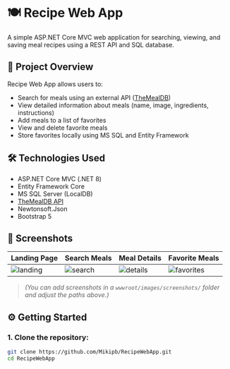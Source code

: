 # 🍽️ Recipe Web App

A simple ASP.NET Core MVC web application for searching, viewing, and saving meal recipes using a REST API and SQL database.

## 📌 Project Overview

Recipe Web App allows users to:

- Search for meals using an external API ([TheMealDB](https://www.themealdb.com/))
- View detailed information about meals (name, image, ingredients, instructions)
- Add meals to a list of favorites
- View and delete favorite meals
- Store favorites locally using MS SQL and Entity Framework

## 🛠️ Technologies Used

- ASP.NET Core MVC (.NET 8)
- Entity Framework Core
- MS SQL Server (LocalDB)
- [TheMealDB API](https://www.themealdb.com/api.php)
- Newtonsoft.Json
- Bootstrap 5

## 📸 Screenshots

| Landing Page | Search Meals | Meal Details | Favorite Meals |
|--------------|--------------|--------------|----------------|
| ![landing](screenshots/landing.png) | ![search](screenshots/search.png) | ![details](screenshots/details.png) | ![favorites](screenshots/favorites.png) |


> *(You can add screenshots in a `wwwroot/images/screenshots/` folder and adjust the paths above.)*

## ⚙️ Getting Started

### 1. Clone the repository:

```bash
git clone https://github.com/Mikipb/RecipeWebApp.git
cd RecipeWebApp
